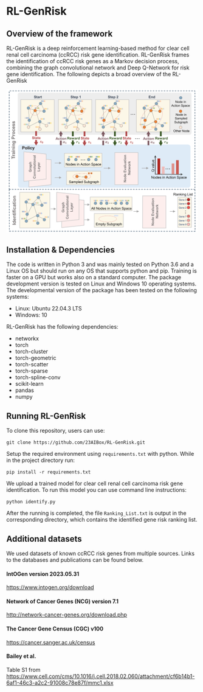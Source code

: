 # RL-GenRisk
## Overview of the framework
RL-GenRisk is a deep reinforcement learning-based method for clear cell renal cell carcinoma (ccRCC) risk gene identification. RL-GenRisk frames the identification of ccRCC risk genes as a Markov decision process, combining the graph convolutional network and Deep Q-Network for risk gene identification. The following depicts a broad overview of the RL-GenRisk

<div align="center">
<img src="Model_RL-GenRisk.png" width="700" center/>
</div>


## Installation & Dependencies
The code is written in Python 3 and was mainly tested on Python 3.6 and a Linux OS but should run on any OS that supports python and pip. Training is faster on a GPU but works also on a standard computer. The package development version is tested on Linux and Windows 10 operating systems. The developmental version of the package has been tested on the following systems:

* Linux: Ubuntu 22.04.3 LTS
* Windows: 10


RL-GenRisk has the following dependencies:

* networkx
* torch
* torch-cluster
* torch-geometric
* torch-scatter
* torch-sparse
* torch-spline-conv
* scikit-learn
* pandas
* numpy


## Running RL-GenRisk
To clone this repository, users can use:
```
git clone https://github.com/23AIBox/RL-GenRisk.git
```

Setup the required environment using `requirements.txt` with python. While in the project directory run:
```
pip install -r requirements.txt
```

We upload a trained model for clear cell renal cell carcinoma risk gene identification. To run this model you can use command line instructions:
```
python identify.py
```
After the running is completed, the file `Ranking_List.txt` is output in the corresponding directory, which contains the identified gene risk ranking list.

## Additional datasets

We used datasets of known ccRCC risk genes from multiple sources. Links to the databases and publications can be found below. 


#### IntOGen version 2023.05.31
https://www.intogen.org/download

#### Network of Cancer Genes (NCG) version 7.1
http://network-cancer-genes.org/download.php

#### The Cancer Gene Census (CGC) v100
https://cancer.sanger.ac.uk/census

#### Bailey et al.
Table S1 from https://www.cell.com/cms/10.1016/j.cell.2018.02.060/attachment/cf6b14b1-6af1-46c3-a2c2-91008c78e87f/mmc1.xlsx
